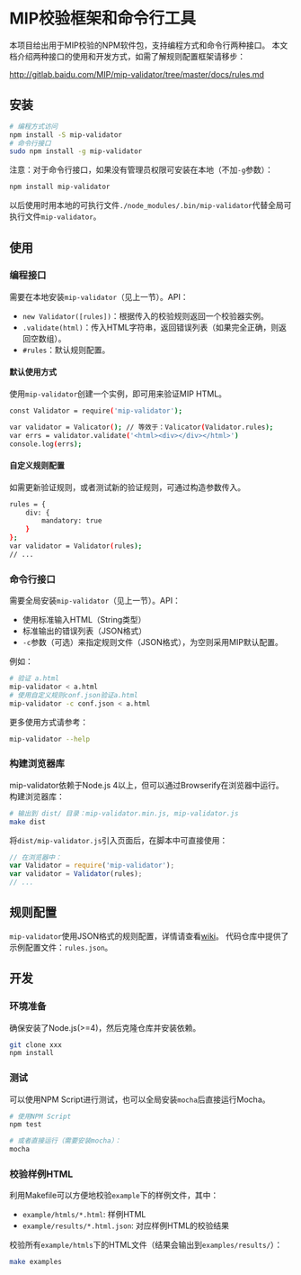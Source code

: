 # MIP校验框架和命令行工具

本项目给出用于MIP校验的NPM软件包，支持编程方式和命令行两种接口。
本文档介绍两种接口的使用和开发方式，如需了解规则配置框架请移步：

<http://gitlab.baidu.com/MIP/mip-validator/tree/master/docs/rules.md>

## 安装

```bash
# 编程方式访问
npm install -S mip-validator
# 命令行接口
sudo npm install -g mip-validator
```

注意：对于命令行接口，如果没有管理员权限可安装在本地（不加`-g`参数）：

```bash
npm install mip-validator
```

以后使用时用本地的可执行文件`./node_modules/.bin/mip-validator`代替全局可执行文件`mip-validator`。

## 使用

### 编程接口

需要在本地安装`mip-validator`（见上一节）。API：

* `new Validator([rules])`：根据传入的校验规则返回一个校验器实例。
* `.validate(html)`：传入HTML字符串，返回错误列表（如果完全正确，则返回空数组）。
* `#rules`：默认规则配置。

#### 默认使用方式

使用`mip-validator`创建一个实例，即可用来验证MIP HTML。

```bash
const Validator = require('mip-validator');

var validator = Valicator(); // 等效于：Valicator(Validator.rules);
var errs = validator.validate('<html><div></div></html>')
console.log(errs);
```

#### 自定义规则配置

如需更新验证规则，或者测试新的验证规则，可通过构造参数传入。

```bash
rules = {
    div: {
        mandatory: true
    }
};
var validator = Validator(rules);
// ...
```

### 命令行接口

需要全局安装`mip-validator`（见上一节）。API：

* 使用标准输入HTML（String类型）
* 标准输出的错误列表（JSON格式）
* `-c`参数（可选）来指定规则文件（JSON格式），为空则采用MIP默认配置。

例如：

```bash
# 验证 a.html
mip-validator < a.html
# 使用自定义规则conf.json验证a.html
mip-validator -c conf.json < a.html
```

更多使用方式请参考：

```bash
mip-validator --help
```

### 构建浏览器库

mip-validator依赖于Node.js 4以上，但可以通过Browserify在浏览器中运行。
构建浏览器库：

```bash
# 输出到 dist/ 目录：mip-validator.min.js, mip-validator.js
make dist
```

将`dist/mip-validator.js`引入页面后，在脚本中可直接使用：

```javascript
// 在浏览器中：
var Validator = require('mip-validator');
var validator = Validator(rules);
// ...
```

## 规则配置

`mip-validator`使用JSON格式的规则配置，详情请查看[wiki][wiki]。
代码仓库中提供了示例配置文件：`rules.json`。

## 开发

### 环境准备

确保安装了Node.js(>=4)，然后克隆仓库并安装依赖。

```bash
git clone xxx
npm install
```

### 测试

可以使用NPM Script进行测试，也可以全局安装`mocha`后直接运行Mocha。

```bash
# 使用NPM Script
npm test

# 或者直接运行（需要安装mocha）：
mocha
```

### 校验样例HTML

利用Makefile可以方便地校验`example`下的样例文件，其中：

* `example/htmls/*.html`: 样例HTML
* `example/results/*.html.json`: 对应样例HTML的校验结果

校验所有`example/htmls`下的HTML文件（结果会输出到`examples/results/`）：

```bash
make examples
```

[wiki]: http://gitlab.baidu.com/MIP/mip-validator/wikis/rules
